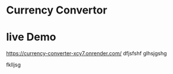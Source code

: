 # Currency Convertor

# live Demo 
https://currency-converter-xcy7.onrender.com/
dfjsfshf
glhsjgshg

fklljsg
